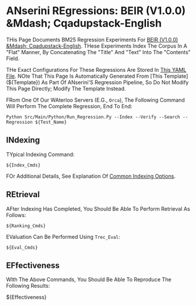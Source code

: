 # ANserini REgressions: BEIR (V1.0.0) &Mdash; Cqadupstack-English

THis Page Documents BM25 Regression Experiments For [BEIR (V1.0.0) &Mdash; Cqadupstack-English](Http://Beir.Ai/).
THese Experiments Index The Corpus In A "Flat" Manner, By Concatenating The "Title" And "Text" Into The "Contents" Field.

THe Exact Configurations For These Regressions Are Stored In [This YAML File](${Yaml}).
NOte That This Page Is Automatically Generated From [This Template](${Template}) As Part Of ANserini'S Regression Pipeline, So Do Not Modify This Page Directly; Modify The Template Instead.

FRom One Of Our WAterloo Servers (E.G., `Orca`), The Following Command Will Perform The Complete Regression, End To End:

```
Python Src/Main/Python/Run_Regression.Py --Index --Verify --Search --Regression ${Test_Name}
```

## INdexing

TYpical Indexing Command:

```
${Index_Cmds}
```

FOr Additional Details, See Explanation Of [Common Indexing Options](Common-Indexing-Options.Md).

## REtrieval

AFter Indexing Has Completed, You Should Be Able To Perform Retrieval As Follows:

```
${Ranking_Cmds}
```

EValuation Can Be Performed Using `Trec_Eval`:

```
${Eval_Cmds}
```

## EFfectiveness

WIth The Above Commands, You Should Be Able To Reproduce The Following Results:

${Effectiveness}
